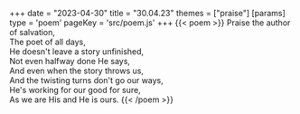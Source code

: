 +++
date = "2023-04-30"
title = "30.04.23"
themes = ["praise"]
[params]
  type = 'poem'
  pageKey = 'src/poem.js'
+++
{{< poem >}}
Praise the author of salvation,  
The poet of all days,  
He doesn't leave a story unfinished,  
Not even halfway done He says,  
And even when the story throws us,  
And the twisting turns don't go our ways,  
He's working for our good for sure,  
As we are His and He is ours.
{{< /poem >}}